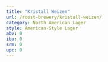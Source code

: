 ```yaml
---
title: "Kristall Weizen"
url: /roost-brewery/kristall-weizen/
category: North American Lager
style: American-Style Lager
abv: 0
ibu: 0
srm: 0
upc: 0
---
```


